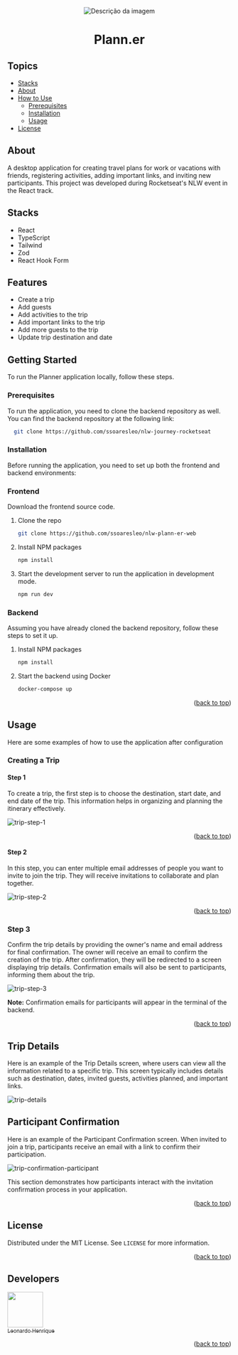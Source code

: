<a id="readme-top"></a>

<p align="center">
  <img src="https://github.com/user-attachments/assets/1dcf0219-5814-42e4-9e2c-c310908398b7" alt="Descrição da imagem">
</p>

<h1 align="center">Plann.er</h1>

## Topics

- [Stacks](#stacks)
- [About](#about)
- [How to Use](#getting-started)
  - [Prerequisites](#prerequisites)
  - [Installation](#installation)
  - [Usage](#usage)
- [License](#license)

## About

<p align="start">
    A desktop application for creating travel plans for work or vacations with friends, registering activities, adding important links, and inviting new participants. This project was developed during Rocketseat's NLW event in the React track.
</p>

## Stacks

- React
- TypeScript
- Tailwind
- Zod
- React Hook Form

## Features

- Create a trip
- Add guests
- Add activities to the trip
- Add important links to the trip
- Add more guests to the trip
- Update trip destination and date

<!-- GETTING STARTED -->
## Getting Started

To run the Planner application locally, follow these steps.

### Prerequisites

To run the application, you need to clone the backend repository as well. You can find the backend repository at the following link:

 ```sh
   git clone https://github.com/ssoaresleo/nlw-journey-rocketseat
   ```

### Installation

Before running the application, you need to set up both the frontend and backend environments:

### Frontend

Download the frontend source code.

1. Clone the repo
   ```sh
   git clone https://github.com/ssoaresleo/nlw-plann-er-web
   ```
2. Install NPM packages
   ```sh
   npm install
   ```
3. Start the development server to run the application in development mode.
   ```sh
   npm run dev
   ```

### Backend

Assuming you have already cloned the backend repository, follow these steps to set it up.

1. Install NPM packages
   ```sh
   npm install
   ```
2. Start the backend using Docker
   ```sh
   docker-compose up
   ```

<p align="right">(<a href="#readme-top">back to top</a>)</p>


<!-- USAGE EXAMPLES -->
## Usage

Here are some examples of how to use the application after configuration

### Creating a Trip

#### Step 1

To create a trip, the first step is to choose the destination, start date, and end date of the trip. This information helps in organizing and planning the itinerary effectively.

![trip-step-1](https://github.com/user-attachments/assets/31047505-f9e1-4339-a01b-3830746f1f3c)

<p align="right">(<a href="#readme-top">back to top</a>)</p>

#### Step 2

In this step, you can enter multiple email addresses of people you want to invite to join the trip. They will receive invitations to collaborate and plan together.

![trip-step-2](https://github.com/user-attachments/assets/b0e9cc78-e3aa-4f67-a382-8a2b85403606)

<p align="right">(<a href="#readme-top">back to top</a>)</p>

### Step 3

Confirm the trip details by providing the owner's name and email address for final confirmation. The owner will receive an email to confirm the creation of the trip. After confirmation, they will be redirected to a screen displaying trip details. Confirmation emails will also be sent to participants, informing them about the trip.

![trip-step-3](https://github.com/user-attachments/assets/516469e9-c808-4e85-87dc-a7f8de39212f)

**Note:** Confirmation emails for participants will appear in the terminal of the backend.

<p align="right">(<a href="#readme-top">back to top</a>)</p>


## Trip Details

Here is an example of the Trip Details screen, where users can view all the information related to a specific trip. This screen typically includes details such as destination, dates, invited guests, activities planned, and important links.

![trip-details](https://github.com/user-attachments/assets/98827e05-fb3e-4181-8e56-798c452166b0)

## Participant Confirmation

Here is an example of the Participant Confirmation screen. When invited to join a trip, participants receive an email with a link to confirm their participation.

![trip-confirmation-participant](https://github.com/user-attachments/assets/0e260cdd-b843-45f5-93db-90e1b9476c38)

This section demonstrates how participants interact with the invitation confirmation process in your application.

<p align="right">(<a href="#readme-top">back to top</a>)</p>


<!-- LICENSE -->
## License

Distributed under the MIT License. See `LICENSE` for more information.

<p align="right">(<a href="#readme-top">back to top</a>)</p>

## Developers

[<img src="https://avatars.githubusercontent.com/u/100442262?v=4" width=80> <br><sub>Leonardo Henrique</sub>](https://github.com/ssoaresleo)

<p align="right">(<a href="#readme-top">back to top</a>)</p>
